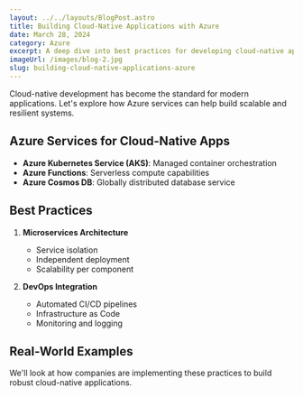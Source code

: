 ```yaml
---
layout: ../../layouts/BlogPost.astro
title: Building Cloud-Native Applications with Azure
date: March 28, 2024
category: Azure
excerpt: A deep dive into best practices for developing cloud-native applications using Azure services and modern architectural patterns for scalable, resilient systems.
imageUrl: /images/blog-2.jpg
slug: building-cloud-native-applications-azure
---
```


Cloud-native development has become the standard for modern applications. Let's explore how Azure services can help build scalable and resilient systems.

## Azure Services for Cloud-Native Apps

- **Azure Kubernetes Service (AKS)**: Managed container orchestration
- **Azure Functions**: Serverless compute capabilities
- **Azure Cosmos DB**: Globally distributed database service

## Best Practices

1. **Microservices Architecture**
   - Service isolation
   - Independent deployment
   - Scalability per component

2. **DevOps Integration**
   - Automated CI/CD pipelines
   - Infrastructure as Code
   - Monitoring and logging

## Real-World Examples

We'll look at how companies are implementing these practices to build robust cloud-native applications.